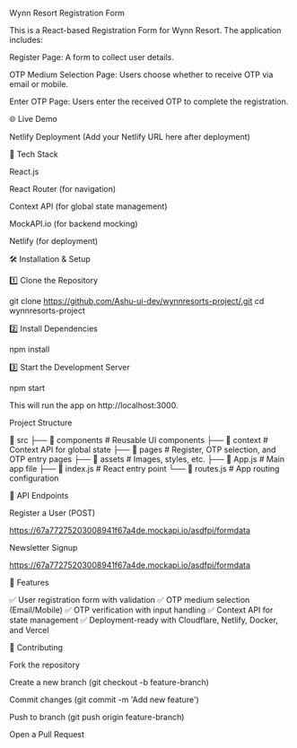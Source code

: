 Wynn Resort Registration Form

This is a React-based Registration Form for Wynn Resort. The application includes:

Register Page: A form to collect user details.

OTP Medium Selection Page: Users choose whether to receive OTP via email or mobile.

Enter OTP Page: Users enter the received OTP to complete the registration.

🌐 Live Demo

Netlify Deployment (Add your Netlify URL here after deployment)

🚀 Tech Stack

React.js

React Router (for navigation)

Context API (for global state management)

MockAPI.io (for backend mocking)

Netlify (for deployment)


🛠️ Installation & Setup

1️⃣ Clone the Repository

git clone https://github.com/Ashu-ui-dev/wynnresorts-project/.git
cd wynnresorts-project

2️⃣ Install Dependencies

npm install

3️⃣ Start the Development Server

npm start

This will run the app on http://localhost:3000.

Project Structure

📂 src
 ├── 📂 components       # Reusable UI components
 ├── 📂 context          # Context API for global state
 ├── 📂 pages            # Register, OTP selection, and OTP entry pages
 ├── 📂 assets           # Images, styles, etc.
 ├── 📜 App.js           # Main app file
 ├── 📜 index.js         # React entry point
 └── 📜 routes.js        # App routing configuration


 🔗 API Endpoints

Register a User (POST)

https://67a77275203008941f67a4de.mockapi.io/asdfpi/formdata

Newsletter Signup

https://67a77275203008941f67a4de.mockapi.io/asdfpi/formdata


📌 Features

✅ User registration form with validation
✅ OTP medium selection (Email/Mobile)
✅ OTP verification with input handling
✅ Context API for state management
✅ Deployment-ready with Cloudflare, Netlify, Docker, and Vercel


🤝 Contributing

Fork the repository

Create a new branch (git checkout -b feature-branch)

Commit changes (git commit -m 'Add new feature')

Push to branch (git push origin feature-branch)

Open a Pull Request